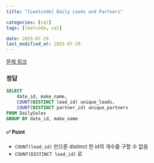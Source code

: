 ```yaml
---
title: "[Leetcode] Daily Leads and Partners"

categories: [sql]
tags: [leetcode, sql]

date: 2025-07-29
last_modified_at: 2025-07-29
---
```

[문제 링크](https://leetcode.com/problems/daily-leads-and-partners/description/)

### 정답
```sql
SELECT
    date_id, make_name,
    COUNT(DISTINCT lead_id) unique_leads,
    COUNT(DISTINCT partner_id) unique_partners
FROM DailySales
GROUP BY date_id, make_name
```

#### ✅ Point
- `COUNT(lead_id)` 만으론 distinct 한 id의 개수를 구할 수 없음
- `COUNT(DISTINCT lead_id)` 로 